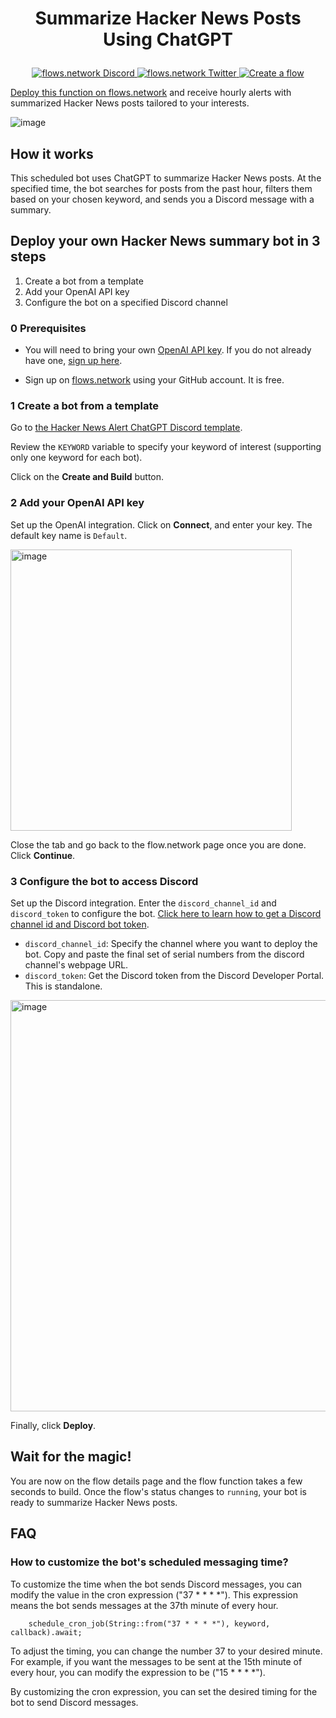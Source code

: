 # <p align="center">Summarize Hacker News Posts Using ChatGPT</p>
<p align="center">
  <a href="https://discord.gg/ccZn9ZMfFf">
    <img src="https://img.shields.io/badge/chat-Discord-7289DA?logo=discord" alt="flows.network Discord">
  </a>
  <a href="https://twitter.com/flows_network">
    <img src="https://img.shields.io/badge/Twitter-1DA1F2?logo=twitter&amp;logoColor=white" alt="flows.network Twitter">
  </a>
   <a href="https://flows.network/flow/createByTemplate/hacker-news-alert-chatgpt-discord">
    <img src="https://img.shields.io/website?up_message=deploy&url=https%3A%2F%2Fflows.network%2Fflow%2Fnew" alt="Create a flow">
  </a>
</p>

[Deploy this function on flows.network](#deploy-your-own-hacker-news-summary-bot-in-3-steps) and receive hourly alerts with summarized Hacker News posts tailored to your interests.

![image](https://github.com/flows-network/hacker-news-alert-chatgpt-discord/assets/45785633/77463fb6-ffa5-4d15-b032-0549b9146786)


## How it works

This scheduled bot uses ChatGPT to summarize Hacker News posts. At the specified time, the bot searches for posts from the past hour, filters them based on your chosen keyword, and sends you a Discord message with a summary.

## Deploy your own Hacker News summary bot in 3 steps

1. Create a bot from a template
2. Add your OpenAI API key
3. Configure the bot on a specified Discord channel

### 0 Prerequisites

* You will need to bring your own [OpenAI API key](https://openai.com/blog/openai-api). If you do not already have one, [sign up here](https://platform.openai.com/signup).

* Sign up on [flows.network](https://flows.network/) using your GitHub account. It is free.

### 1 Create a bot from a template


Go to [the Hacker News Alert ChatGPT Discord template](https://flows.network/flow/createByTemplate/hacker-news-alert-chatgpt-discord).

Review the `KEYWORD` variable to specify your keyword of interest (supporting only one keyword for each bot).

Click on the **Create and Build** button.

### 2 Add your OpenAI API key

Set up the OpenAI integration. Click on **Connect**, and enter your key. The default key name is `Default`.

[<img width="450" alt="image" src="https://user-images.githubusercontent.com/45785633/222973214-ecd052dc-72c2-4711-90ec-db1ec9d5f24e.png">](https://user-images.githubusercontent.com/45785633/222973214-ecd052dc-72c2-4711-90ec-db1ec9d5f24e.png)

Close the tab and go back to the flow.network page once you are done. Click **Continue**.

### 3 Configure the bot to access Discord

Set up the Discord integration. Enter the `discord_channel_id` and `discord_token` to configure the bot. [Click here to learn how to get a Discord channel id and Discord bot token](https://flows.network/blog/discord-bot-guide).

* `discord_channel_id`: Specify the channel where you want to deploy the bot. Copy and paste the final set of serial numbers from the discord channel's webpage URL.
* `discord_token`: Get the Discord token from the Discord Developer Portal. This is standalone.

<img width="658" alt="image" src="https://github.com/flows-network/hacker-news-alert-chatgpt-discord/assets/45785633/1af8d30c-89b2-4771-96a2-68c0e9bee3c3">

Finally, click **Deploy**.

## Wait for the magic!

You are now on the flow details page and the flow function takes a few seconds to build. Once the flow's status changes to `running`, your bot is ready to summarize Hacker News posts.


## FAQ

### How to customize the bot's scheduled messaging time?

To customize the time when the bot sends Discord messages, you can modify the value in the cron expression ("37 * * * *"). This expression means the bot sends messages at the 37th minute of every hour.

```
    schedule_cron_job(String::from("37 * * * *"), keyword, callback).await;
```

To adjust the timing, you can change the number 37 to your desired minute. For example, if you want the messages to be sent at the 15th minute of every hour, you can modify the expression to be ("15 * * * *").

By customizing the cron expression, you can set the desired timing for the bot to send Discord messages.








